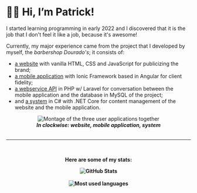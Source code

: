 <h1> 👋🏾 Hi, I’m Patrick! </h1>

<p>I started learning programming in early 2022 and I discovered that it is the job that I don't feel it like a job, because it's awesome!</p>

<article>
  <section>
    <p>Currently, my major experience came from the project that I developed by myself, the <em>barbershop Dourado's</em>; it consists of:</p>
    <ul>
        <li><a href="https://pmattheew.github.io/site-bdourados">a website</a> with vanilla HTML, CSS and JavaScript for publicizing the brand;</li>
        <li><a href="https://app-barbearia-dourados.vercel.app/tabs/pg/login">a mobile application</a> with Ionic Framework based in Angular for client fidelity;</li>
        <li><a href="https://github.com/pmattheew/api-servicos-bdourados">a webservice API</a> in PHP w/ Laravel for conversation between the mobile application and the database in MySQL of the project;</li>
        <li>and <a href="https://github.com/pmattheew/sys-bdourados">a system</a> in C# with .NET Core for content management of the website and the mobile application.</li>
    </ul> 
  </section>
  <section align="center">
    <img 
     src="https://user-images.githubusercontent.com/99044724/194333689-81f408cc-afba-4f4e-be4d-05100031c7fa.png"
     alt="Montage of the three user applications together"
     title='Project "Barbearia Dourado&lsquo;s"'
    />
    <div align="center">
      <caption>
        <em><b>In clockwise: website, mobile application, system<b></em>
      </caption>
    </div>
  </section>
</article>

<br>
<hr>
<br>
    
<article>
  <p align="center"><stronger>Here are some of my stats:</stronger></p>
  <div align="center">
    <img
     align="top"
     src="https://github-readme-stats-ck48.vercel.app/api/?username=pmattheew&hide_border=true&hide=contribs&count_private=true&show_icons=true&border_radius=20&bg_color=30,4F73AC,08004C&title_color=FFFFFF&icon_color=FFFFFF&text_color=FFFFFF&card_width=450px"
     alt="GitHub Stats"
    />
  </div>
  <br>
  <div align="center">
    <img
     src="https://github-readme-stats-ck48.vercel.app/api/top-langs/?username=pmattheew&hide_border=true&count_private=true&show_icons=true&border_radius=20&bg_color=30,4F73AC,08004C&title_color=FFFFFF&icon_color=FFFFFF&text_color=FFFFFF&card_width=400px&layout=compact"
     alt="Most used languages"
    />
  </div>
</article>
<!---
pMattheew/pMattheew is a ✨ special ✨ repository because its `README.md` (this file) appears on your GitHub profile.
You can click the Preview link to take a look at your changes.
--->
